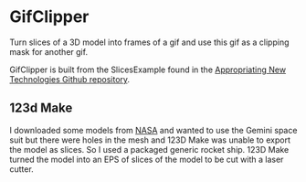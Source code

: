 # GifClipper

Turn slices of a 3D model into frames of a gif and use this gif as a clipping mask for another gif.

GifClipper is built from the SlicesExample found in the [Appropriating New Technologies Github repository](https://github.com/kylemcdonald/AppropriatingNewTechnologies/tree/master/week3/SlicesExample).

## 123d Make

I downloaded some models from [NASA](http://www.nasa.gov/multimedia/3d_resources/models.html) and wanted to use the Gemini space suit but there were holes in the mesh and 123D Make was unable to export the model as slices. So I used a packaged generic rocket ship. 123D Make turned the model into an EPS of slices of the model to be cut with a laser cutter.

## 